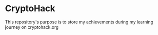 # CryptoHack
This repository's purpose is to store my achievements during my learning journey on cryptohack.org
